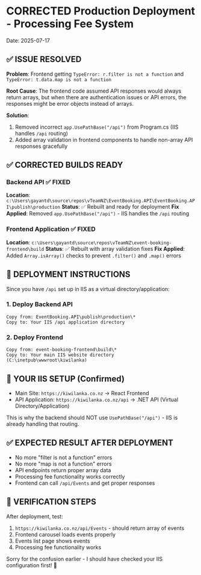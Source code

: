 # CORRECTED Production Deployment - Processing Fee System
Date: 2025-07-17

## ✅ ISSUE RESOLVED

**Problem**: Frontend getting `TypeError: r.filter is not a function` and `TypeError: t.data.map is not a function`

**Root Cause**: The frontend code assumed API responses would always return arrays, but when there are authentication issues or API errors, the responses might be error objects instead of arrays.

**Solution**: 
1. Removed incorrect `app.UsePathBase("/api")` from Program.cs (IIS handles `/api` routing)
2. Added array validation in frontend components to handle non-array API responses gracefully

## ✅ CORRECTED BUILDS READY

### Backend API ✅ FIXED
**Location**: `c:\Users\gayantd\source\repos\vTeamNZ\EventBooking.API\EventBooking.API\publish\production`
**Status**: ✅ Rebuilt and ready for deployment
**Fix Applied**: Removed `app.UsePathBase("/api")` - IIS handles the `/api` routing

### Frontend Application ✅ FIXED
**Location**: `c:\Users\gayantd\source\repos\vTeamNZ\event-booking-frontend\build`
**Status**: ✅ Rebuilt with array validation fixes
**Fix Applied**: Added `Array.isArray()` checks to prevent `.filter()` and `.map()` errors

## 🚀 DEPLOYMENT INSTRUCTIONS

Since you have `/api` set up in IIS as a virtual directory/application:

### 1. Deploy Backend API
```
Copy from: EventBooking.API\publish\production\*
Copy to: Your IIS /api application directory
```

### 2. Deploy Frontend
```
Copy from: event-booking-frontend\build\*
Copy to: Your main IIS website directory (C:\inetpub\wwwroot\kiwilanka)
```

## 🔧 YOUR IIS SETUP (Confirmed)
- Main Site: `https://kiwilanka.co.nz` → React Frontend
- API Application: `https://kiwilanka.co.nz/api` → .NET API (Virtual Directory/Application)

This is why the backend should NOT use `UsePathBase("/api")` - IIS is already handling that routing.

## ✅ EXPECTED RESULT AFTER DEPLOYMENT
- No more "filter is not a function" errors
- No more "map is not a function" errors
- API endpoints return proper array data
- Processing fee functionality works correctly
- Frontend can call `/api/Events` and get proper responses

## 🎯 VERIFICATION STEPS
After deployment, test:
1. `https://kiwilanka.co.nz/api/Events` - should return array of events
2. Frontend carousel loads events properly
3. Events list page shows events
4. Processing fee functionality works

Sorry for the confusion earlier - I should have checked your IIS configuration first! 🙏
